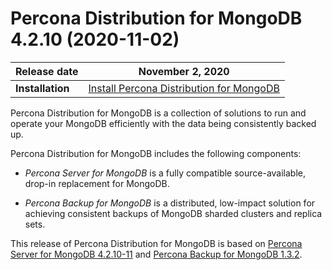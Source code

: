 # Percona Distribution for MongoDB 4.2.10 (2020-11-02)

| **Release date** | November 2, 2020   |
| ---------------- | ------------------ |
| **Installation** | [Install Percona Distribution for MongoDB](installation.md)|

Percona Distribution for MongoDB is a collection of solutions to run and operate your
MongoDB efficiently with the data being consistently backed up.

Percona Distribution for MongoDB includes the following components:

* *Percona Server for MongoDB* is a fully compatible source-available, drop-in replacement
for MongoDB.

* *Percona Backup for MongoDB* is a distributed, low-impact solution for achieving
consistent backups of MongoDB sharded clusters and replica sets.

This release of Percona Distribution for MongoDB is based on [Percona Server for MongoDB 4.2.10-11](https://docs.percona.com/percona-server-for-mongodb/4.2/release_notes/4.2.10-11.html) and [Percona Backup for MongoDB 1.3.2](https://docs.percona.com/percona-backup-mongodb/release-notes/1.3.2.html).
